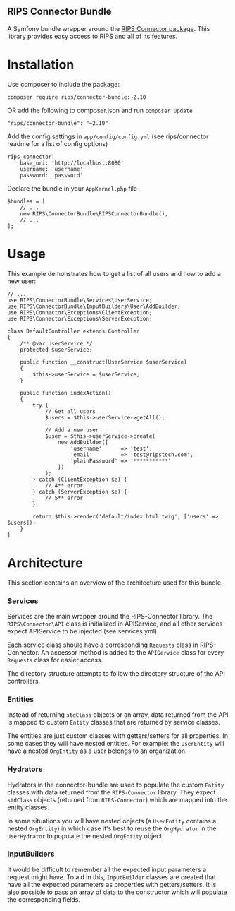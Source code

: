 RIPS Connector Bundle
---

A Symfony bundle wrapper around the [RIPS Connector package](https://github.com/rips/php-connector).
This library provides easy access to RIPS and all of its features.

# Installation

Use composer to include the package:

    composer require rips/connector-bundle:~2.10

OR add the following to composer.json and run `composer update`

    "rips/connector-bundle": "~2.10"

Add the config settings in `app/config/config.yml` (see rips/connector readme for a list of config options)

    rips_connector:
        base_uri: 'http://localhost:8080'
        username: 'username'
        password: 'password'

Declare the bundle in your `AppKernel.php` file

    $bundles = [
        // ...
        new RIPS\ConnectorBundle\RIPSConnectorBundle(),	
        // ...
    ];

# Usage

This example demonstrates how to get a list of all users and how to add a new user:


    // ...
    use RIPS\ConnectorBundle\Services\UserService;
    use RIPS\ConnectorBundle\InputBuilders\User\AddBuilder;
    use RIPS\Connector\Exceptions\ClientException;
    use RIPS\Connector\Exceptions\ServerExecption;
    
    class DefaultController extends Controller
    {
        /** @var UserService */
        protected $userService;
        
        public function __construct(UserService $userService)
        {
            $this->userService = $userService;
        }
        
        public function indexAction()
        {
            try {
                // Get all users
                $users = $this->userService->getAll();
                
                // Add a new user
                $user = $this->userService->create(
                    new AddBuilder([
                    	'username'      => 'test',
                    	'email'         => 'test@ripstech.com',
                    	'plainPassword' => '***********'
                    ])
                );
            } catch (ClientException $e) {
                // 4** error
            } catch (ServerException $e) {
                // 5** error
            }
            
            return $this->render('default/index.html.twig', ['users' => $users]);
        }
    }

# Architecture

This section contains an overview of the architecture used for this bundle.

### Services

Services are the main wrapper around the RIPS-Connector library. The `RIPS\Connector\API` class is initialized in APIService, and all other services expect APIService to be injected (see services.yml).

Each service class should have a corresponding `Requests` class in RIPS-Connector. An accessor method is added to the `APIService` class for every `Requests` class for easier access.

The directory structure attempts to follow the directory structure of the API controllers.

### Entities

Instead of returning `stdClass` objects or an array, data returned from the API is mapped to custom `Entity` classes that are returned by service classes.

The entities are just custom classes with getters/setters for all properties. In some cases they will have nested entities. For example: the `UserEntity` will have a nested `OrgEntity` as a user belongs to an organization.

### Hydrators

Hydrators in the connector-bundle are used to populate the custom `Entity` classes with data returned from the `RIPS-Connector` library. They expect `stdClass` objects (returned from `RIPS-Connector`) which are mapped into the entity classes.

In some situations you will have nested objects (a `UserEntity` contains a nested `OrgEntity`) in which case it's best to reuse the `OrgHydrator` in the `UserHydrator` to populate the nested `OrgEntity` object.

### InputBuilders

It would be difficult to remember all the expected input parameters a request might have. To aid in this, `InputBuilder` classes are created that have all the expected parameters as properties with getters/setters. It is also possible to pass an array of data to the constructor which will populate the corresponding fields.
